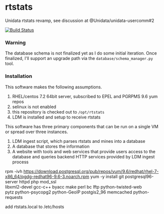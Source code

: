 # rtstats
Unidata rtstats revamp, see discussion at @Unidata/unidata-usercomm#2 

[![Build Status](https://travis-ci.org/akrherz/rtstats.svg)](https://travis-ci.org/akrherz/rtstats)

### Warning

The database schema is not finalized yet as I do some initial iteration.  Once
finalized, I'll support an upgrade path via the `database/schema_manager.py`
tool.

### Installation

This software makes the following assumptions.

1. RHEL/centos 7.2 64bit server, subscribed to EPEL and PGRPMS 9.6 yum repos
2. selinux is not enabled
3. this repository is checked out to `/opt/rtstats`
4. LDM is installed and setup to receive rtstats

This software has three primary components that can be run on a single VM or
spread over three instances.

1. LDM ingest script, which parses rtstats and mines into a database
2. A database that stores the information
3. A website with tools and web services that provide users access to the database
and queries backend HTTP services provided by LDM ingest process

rpm -ivh https://download.postgresql.org/pub/repos/yum/9.6/redhat/rhel-7-x86_64/pgdg-redhat96-9.6-3.noarch.rpm
yum -y install git postgresql96-server httpd php mod_ssl \
libxml2-devel gcc-c++ byacc make perl bc lftp python-twisted-web \
pytz python-psycopg2 python-GeoIP postgis2_96 memcached python-requests

add rtstats.local to /etc/hosts